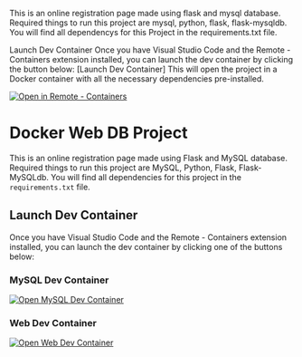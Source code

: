 This is an online registration page made using flask and mysql database.
Required things to run this project are mysql, python, flask, flask-mysqldb. 
You will find all dependencys for this Project in the requirements.txt file.

Launch Dev Container
Once you have Visual Studio Code and the Remote - Containers extension installed, you can launch the dev container by clicking the button below:
[Launch Dev Container]
This will open the project in a Docker container with all the necessary dependencies pre-installed.

[
    ![Open in Remote - Containers](
        https://xebia.com/wp-content/uploads/2023/11/v1.svg    )
](
    https://vscode.dev/redirect?url=vscode://ms-vscode-remote.remote-containers/cloneInVolume?url=https://github.com/Darki8/docker-web-db-main.git
)


# Docker Web DB Project

This is an online registration page made using Flask and MySQL database.
Required things to run this project are MySQL, Python, Flask, Flask-MySQLdb.
You will find all dependencies for this project in the `requirements.txt` file.

## Launch Dev Container

Once you have Visual Studio Code and the Remote - Containers extension installed, you can launch the dev container by clicking one of the buttons below:

### MySQL Dev Container

[![Open MySQL Dev Container](https://xebia.com/wp-content/uploads/2023/11/v1.svg)](vscode://ms-vscode-remote.remote-containers/cloneInVolume?url=https://github.com/Darki8/docker-web-db-main.git&path=.devcontainer/mysql-src)

### Web Dev Container

[![Open Web Dev Container](https://xebia.com/wp-content/uploads/2023/11/v1.svg)](vscode://ms-vscode-remote.remote-containers/cloneInVolume?url=https://github.com/Darki8/docker-web-db-main.git&path=.devcontainer/web-container)




